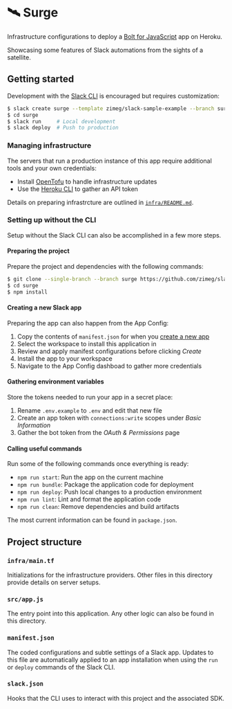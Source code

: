 # 🛰️ Surge

Infrastructure configurations to deploy a [Bolt for JavaScript][bolt] app on
Heroku.

Showcasing some features of Slack automations from the sights of a satellite.

## Getting started

Development with the [Slack CLI][cli] is encouraged but requires customization:

```sh
$ slack create surge --template zimeg/slack-sample-example --branch surge
$ cd surge
$ slack run     # Local development
$ slack deploy  # Push to production
```

### Managing infrastructure

The servers that run a production instance of this app require additional tools
and your own credentials:

- Install [OpenTofu][opentofu] to handle infrastructure updates
- Use the [Heroku CLI][hcli] to gather an API token

Details on preparing infrastrcture are outlined in [`infra/README.md`][infra].

### Setting up without the CLI

Setup without the Slack CLI can also be accomplished in a few more steps.

#### Preparing the project

Prepare the project and dependencies with the following commands:

```sh
$ git clone --single-branch --branch surge https://github.com/zimeg/slack-sample-example surge
$ cd surge
$ npm install
```

#### Creating a new Slack app

Preparing the app can also happen from the App Config:

1. Copy the contents of `manifest.json` for when you [create a new app][new]
2. Select the workspace to install this application in
3. Review and apply manifest configurations before clicking *Create*
4. Install the app to your workspace
5. Navigate to the App Config dashboad to gather more credentials

#### Gathering environment variables

Store the tokens needed to run your app in a secret place:

1. Rename `.env.example` to `.env` and edit that new file
2. Create an app token with `connections:write` scopes under *Basic Information*
3. Gather the bot token from the *OAuth & Permissions* page

#### Calling useful commands

Run some of the following commands once everything is ready:

- `npm run start`: Run the app on the current machine
- `npm run bundle`: Package the application code for deployment
- `npm run deploy`: Push local changes to a production environment
- `npm run lint`: Lint and format the application code
- `npm run clean`: Remove dependencies and build artifacts

The most current information can be found in `package.json`.

## Project structure

### `infra/main.tf`

Initializations for the infrastructure providers. Other files in this directory
provide details on server setups.

### `src/app.js`

The entry point into this application. Any other logic can also be found in this
directory.

### `manifest.json`

The coded configurations and subtle settings of a Slack app. Updates to this
file are automatically applied to an app installation when using the `run` or
`deploy` commands of the Slack CLI.

### `slack.json`

Hooks that the CLI uses to interact with this project and the associated SDK.

<!-- a collection of links -->
[bolt]: https://github.com/slackapi/bolt-js
[cli]: https://api.slack.com/automation/cli
[hcli]: https://devcenter.heroku.com/articles/heroku-cli
[infra]: ./infra/README.md
[new]: https://api.slack.com/apps?new_app=1
[opentofu]: https://opentofu.org/docs/intro/install
